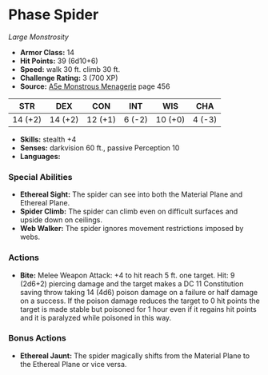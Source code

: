 # Phase Spider

*Large* *Monstrosity*

- **Armor Class:** 14
- **Hit Points:** 39 (6d10+6)
- **Speed:** walk 30 ft. climb 30 ft.
- **Challenge Rating:** 3 (700 XP)
- **Source:** [A5e Monstrous Menagerie](https://enpublishingrpg.com/products/level-up-monstrous-menagerie-a5e) page 456

| STR | DEX | CON | INT | WIS | CHA |
| --- | --- | --- | --- | --- | --- |
| 14 (+2) | 14 (+2) | 12 (+1) | 6 (-2) | 10 (+0) | 4 (-3) |

- **Skills:** stealth +4
- **Senses:** darkvision 60 ft., passive Perception 10
- **Languages:** 

### Special Abilities

- **Ethereal Sight:** The spider can see into both the Material Plane and Ethereal Plane.
- **Spider Climb:** The spider can climb even on difficult surfaces and upside down on ceilings.
- **Web Walker:** The spider ignores movement restrictions imposed by webs.

### Actions

- **Bite:** Melee Weapon Attack: +4 to hit  reach 5 ft.  one target. Hit: 9 (2d6+2) piercing damage and the target makes a DC 11 Constitution saving throw  taking 14 (4d6) poison damage on a failure or half damage on a success. If the poison damage reduces the target to 0 hit points  the target is made stable but poisoned for 1 hour  even if it regains hit points  and it is paralyzed while poisoned in this way.

### Bonus Actions

- **Ethereal Jaunt:** The spider magically shifts from the Material Plane to the Ethereal Plane or vice versa.


